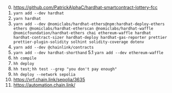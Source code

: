0. https://github.com/PatrickAlphaC/hardhat-smartcontract-lottery-fcc
1. `yarn add --dev hardhat`
2. `yarn hardhat`
3. `yarn add --dev @nomiclabs/hardhat-ethers@npm:hardhat-deploy-ethers ethers @nomiclabs/hardhat-etherscan @nomiclabs/hardhat-waffle @nomicfoundation/hardhat-ethers chai ethereum-waffle hardhat hardhat-contract-sizer hardhat-deploy hardhat-gas-reporter prettier prettier-plugin-solidity solhint solidity-coverage dotenv`
4. `yarn add --dev @chainlink/contracts`
5. `yarn add --dev hardhat-shorthand`
5.1 `yarn add --dev ethereum-waffle`
6. `hh compile`
7. `hh deploy`
8. `hh test`; `hh test --grep "you don't pay enough"`
9. `hh deploy --network sepolia`
10. https://vrf.chain.link/sepolia/3635
11. https://automation.chain.link/
